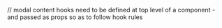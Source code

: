   // modal content hooks need to be defined at top level of a component - and passed as props so as to follow hook rules